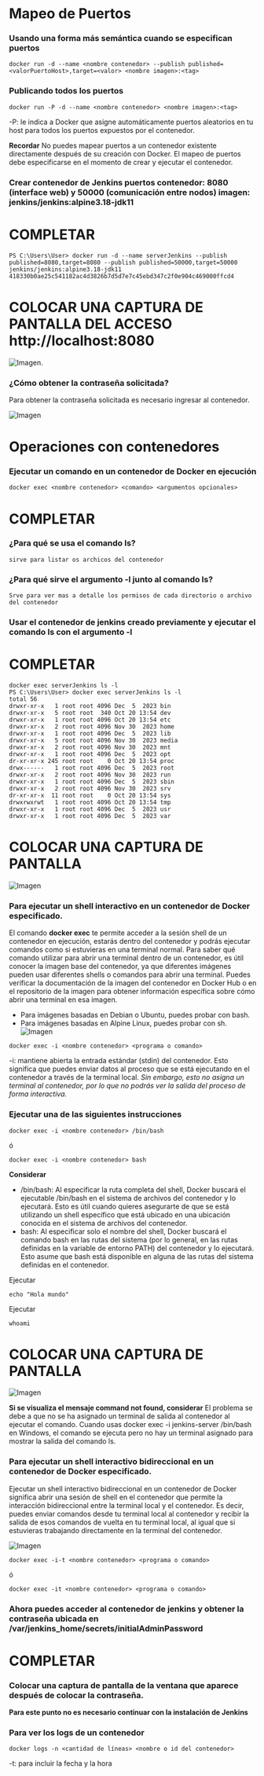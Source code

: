 # Mapeo de Puertos 
### Usando una forma más semántica cuando se especifican puertos

```
docker run -d --name <nombre contenedor> --publish published=<valorPuertoHost>,target=<valor> <nombre imagen>:<tag> 
```
### Publicando todos los puertos
```
docker run -P -d --name <nombre contenedor> <nombre imagen>:<tag> 
```

-P: le indica a Docker que asigne automáticamente puertos aleatorios en tu host para todos los puertos expuestos por el contenedor.

**Recordar**
No puedes mapear puertos a un contenedor existente directamente después de su creación con Docker. El mapeo de puertos debe especificarse en el momento de crear y ejecutar el contenedor.

### Crear contenedor de Jenkins puertos contenedor: 8080 (interface web) y 50000 (comunicación entre nodos) imagen: jenkins/jenkins:alpine3.18-jdk11
# COMPLETAR
````
PS C:\Users\User> docker run -d --name serverJenkins --publish published=8080,target=8080 --publish published=50000,target=50000 jenkins/jenkins:alpine3.18-jdk11
418330b0ae25c541182ac4d3826b7d5d7e7c45ebd347c2f0e904c469000ffcd4
````

# COLOCAR UNA CAPTURA DE PANTALLA  DEL ACCESO http://localhost:8080
![Imagen](img/accesoPuerto).

### ¿Cómo obtener la contraseña solicitada?
Para obtener la contraseña solicitada es necesario ingresar al contenedor.

![Imagen](img/jenkins.PNG)

# Operaciones con contenedores

### Ejecutar un comando en un contenedor de Docker en ejecución
```
docker exec <nombre contenedor> <comando> <argumentos opcionales>
```
# COMPLETAR
### ¿Para qué se usa el comando ls?
````
sirve para listar os archicos del contenedor
````
### ¿Para qué sirve el argumento -l junto al comando ls?
````
Srve para ver mas a detalle los permisos de cada directorio o archivo del contenedor
````
### Usar el contenedor de jenkins creado previamente y ejecutar el comando ls con el argumento -l
# COMPLETAR
````
docker exec serverJenkins ls -l
PS C:\Users\User> docker exec serverJenkins ls -l
total 56
drwxr-xr-x   1 root root 4096 Dec  5  2023 bin
drwxr-xr-x   5 root root  340 Oct 20 13:54 dev
drwxr-xr-x   1 root root 4096 Oct 20 13:54 etc
drwxr-xr-x   2 root root 4096 Nov 30  2023 home
drwxr-xr-x   1 root root 4096 Dec  5  2023 lib
drwxr-xr-x   5 root root 4096 Nov 30  2023 media
drwxr-xr-x   2 root root 4096 Nov 30  2023 mnt
drwxr-xr-x   1 root root 4096 Dec  5  2023 opt
dr-xr-xr-x 245 root root    0 Oct 20 13:54 proc
drwx------   1 root root 4096 Dec  5  2023 root
drwxr-xr-x   2 root root 4096 Nov 30  2023 run
drwxr-xr-x   1 root root 4096 Dec  5  2023 sbin
drwxr-xr-x   2 root root 4096 Nov 30  2023 srv
dr-xr-xr-x  11 root root    0 Oct 20 13:54 sys
drwxrwxrwt   1 root root 4096 Oct 20 13:54 tmp
drwxr-xr-x   1 root root 4096 Dec  5  2023 usr
drwxr-xr-x   1 root root 4096 Dec  5  2023 var
````
# COLOCAR UNA CAPTURA DE PANTALLA
![Imagen](img/lista.jpeg)

### Para ejecutar un shell interactivo en un contenedor de Docker especificado.
El comando **docker exec** te permite acceder a la sesión shell de un contenedor en ejecución, estarás dentro del contenedor y podrás ejecutar comandos como si estuvieras en una terminal normal. 
Para saber qué comando utilizar para abrir una terminal dentro de un contenedor, es útil conocer la imagen base del contenedor, ya que diferentes imágenes pueden usar diferentes shells o comandos para abrir una terminal. Puedes verificar la documentación de la imagen del contenedor en Docker Hub o en el repositorio de la imagen para obtener información específica sobre cómo abrir una terminal en esa imagen.
- Para imágenes basadas en Debian o Ubuntu, puedes probar con bash.
- Para imágenes basadas en Alpine Linux, puedes probar con sh.
![Imagen](img/jenkins-i.PNG)
```
docker exec -i <nombre contenedor> <programa o comando>
```
-i: mantiene abierta la entrada estándar (stdin) del contenedor. Esto significa que puedes enviar datos al proceso que se está ejecutando en el contenedor a través de la terminal local. *Sin embargo, esto no asigna un terminal al contenedor, por lo que no podrás ver la salida del proceso de forma interactiva.*

### Ejecutar una de las siguientes instrucciones
```
docker exec -i <nombre contenedor> /bin/bash 
```
ó
```
docker exec -i <nombre contenedor> bash 
```
**Considerar**
- /bin/bash: Al especificar la ruta completa del shell, Docker buscará el ejecutable /bin/bash en el sistema de archivos del contenedor y lo ejecutará. Esto es útil cuando quieres asegurarte de que se está utilizando un shell específico que está ubicado en una ubicación conocida en el sistema de archivos del contenedor. 
- bash: Al especificar solo el nombre del shell, Docker buscará el comando bash en las rutas del sistema (por lo general, en las rutas definidas en la variable de entorno PATH) del contenedor y lo ejecutará. Esto asume que bash está disponible en alguna de las rutas del sistema definidas en el contenedor.

Ejecutar
```
echo "Hola mundo"
```

Ejecutar
```
whoami
```
# COLOCAR UNA CAPTURA DE PANTALLA

![Imagen](img/binbash.jpeg)

**Si se visualiza el mensaje command not found, considerar**
El problema se debe a que no se ha asignado un terminal de salida al contenedor al ejecutar el comando. Cuando usas docker exec -i jenkins-server /bin/bash en Windows, el comando se ejecuta pero no hay un terminal asignado para mostrar la salida del comando ls.


### Para ejecutar un shell interactivo bidireccional en un contenedor de Docker especificado.
Ejecutar un shell interactivo bidireccional en un contenedor de Docker significa abrir una sesión de shell en el contenedor que permite la interacción bidireccional entre la terminal local y el contenedor. Es decir, puedes enviar comandos desde tu terminal local al contenedor y recibir la salida de esos comandos de vuelta en tu terminal local, al igual que si estuvieras trabajando directamente en la terminal del contenedor.

![Imagen](img/jenkins-it.PNG)
```
docker exec -i-t <nombre contenedor> <programa o comando>
```
ó
```
docker exec -it <nombre contenedor> <programa o comando>
```

### Ahora puedes acceder al contenedor de jenkins y obtener la contraseña ubicada en /var/jenkins_home/secrets/initialAdminPassword

# COMPLETAR

### Colocar una captura de pantalla de la ventana que aparece después de colocar la contraseña.

**Para este punto no es necesario continuar con la instalación de Jenkins**


### Para ver los logs de un contenedor

```
docker logs -n <cantidad de líneas> <nombre o id del contenedor> 
```
-t: para incluir la fecha y la hora





